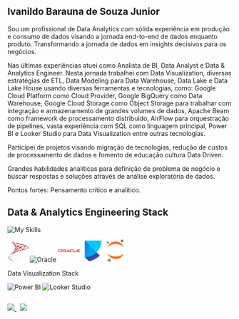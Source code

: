 ## Ivanildo Barauna de Souza Junior
Sou um profissional de Data Analytics com sólida experiência em produção e consumo de dados visando a jornada end-to-end de dados enquanto produto. Transformando a jornada de dados em insights decisivos para os negócios.

Nas últimas experiências atuei como Analista de BI, Data Analyst e Data & Analytics Engineer. Nesta jornada trabalhei com Data Visualization, diversas estratégias de ETL, Data Modeling para Data Warehouse, Data Lake e Data Lake House usando diversas ferramentas e tecnologias, como: Google Cloud Platform como Cloud Provider, Google BigQuery como Data Warehouse, Google Cloud Storage como Object Storage para trabalhar com integração e armazenamento de grandes volumes de dados, Apache Beam como framework de processamento distribuído, AirFlow para orquestração de pipelines, vasta experiência com SQL como linguagem principal, Power BI e Looker Studio para Data Visualization entre outras tecnologias.

Participei de projetos visando migração de tecnologias, redução de custos de processamento de dados e fomento de educação cultura Data Driven.

Grandes habilidades analíticas para definição de problema de negócio e buscar respostas e soluções através de análise exploratória de dados.

Pontos fortes: Pensamento crítico e analítico.

## Data & Analytics Engineering Stack
![My Skills](https://skillicons.dev/icons?i=py,docker,gcp,mysql,postgres,mongodb,bitbucket,github,githubactions,vscode,postman,figma,firebase,linux&perline=7)

<img src="https://github.com/devicons/devicon/blob/master/icons/microsoftsqlserver/microsoftsqlserver-original.svg" Alt="SQL Server" width="50" height="50"><img src="https://www.svgrepo.com/show/375551/bigquery.svg" Alt="Oracle" width="50" height="50"> <img src="https://github.com/devicons/devicon/blob/master/icons/oracle/oracle-original.svg" Alt="Oracle" width="50" height="50"> <img src="https://github.com/devicons/devicon/blob/master/icons/poetry/poetry-original.svg" Alt="Poetry" width="50" height="50"><img src="https://github.com/devicons/devicon/blob/master/icons/jupyter/jupyter-original.svg" Alt="Jupyter" width="50" height="50">

Data Visualization Stack

<img src="https://github.com/microsoft/PowerBI-Icons/blob/main/SVG/Power-BI.svg" Alt="Power BI" width="50" height="50"> <img src="https://www.svgrepo.com/show/354012/looker-icon.svg" Alt="Looker Studio" width="50" height="50">


##
<p align="left">
  <a href="https://github.com/IvanildoBarauna/ETL-awesome-api">
    <img align="bottom" src="https://github-readme-stats.vercel.app/api?username=IvanildoBarauna&hide=stars,contribs&show=prs_merged,prs_merged_percentage&show_icons=true&theme=default&include_all_commits=true&rank_icon=github&hide_border=true" />
 
 </a>
  &nbsp;<!-- Espaço entre os componentes -->
  <a href="https://github.com/IvanildoBarauna">
    <img align="bottom" src="https://github-readme-stats.vercel.app/api/top-langs/?username=IvanildoBarauna&hide_border=true" />
  </a>
</p>
